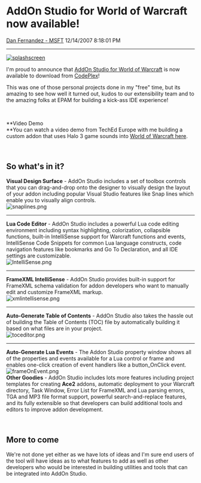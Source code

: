 <div id="page">

# AddOn Studio for World of Warcraft now available\!

[Dan Fernandez -
MSFT](https://social.msdn.microsoft.com/profile/Dan%20Fernandez%20-%20MSFT)
12/14/2007 8:18:01
PM

-----

<div id="content">

[![splashscreen](https://msdnshared.blob.core.windows.net/media/TNBlogsFS/BlogFileStorage/blogs_msdn/danielfe/WindowsLiveWriter/AddOnStudioforWorldofWarcraftnowavailabl_CBD5/splashscreen_thumb.png)](https://msdnshared.blob.core.windows.net/media/TNBlogsFS/BlogFileStorage/blogs_msdn/danielfe/WindowsLiveWriter/AddOnStudioforWorldofWarcraftnowavailabl_CBD5/splashscreen_2.png)

I'm proud to announce that [AddOn Studio for World of
Warcraft](http://www.codeplex.com/WarcraftAddOnStudio) is now available
to download from [CodePlex](http://www.codeplex.com)\!

This was one of those personal projects done in my "free" time, but its
amazing to see how well it turned out, kudos to our extensibility team
and to the amazing folks at EPAM for building a kick-ass IDE
experience\!

 

**Video Demo  
**You can watch a video demo from TechEd Europe with me building a
custom addon that uses Halo 3 game sounds into [World of Warcraft
here](http://video.msn.com/video.aspx?mkt=en-us&vid=ea9cee2c-6a47-4410-8f2c-2fac0731b8a8).

 

## So what's in it?

**Visual Design Surface** - AddOn Studio includes a set of toolbox
controls that you can drag-and-drop onto the designer to visually design
the layout of your addon including popular Visual Studio features like
Snap lines which enable you to visually align
controls.  
![snaplines.png](http://www.codeplex.com/Project/Download/FileDownload.aspx?ProjectName=WarcraftAddOnStudio&DownloadId=23756)  
****

**Lua Code Editor** - AddOn Studio includes a powerful Lua code editing
environment including syntax highlighting, colorization, collapsible
functions, built-in IntelliSense support for Warcraft functions and
events, IntelliSense Code Snippets for common Lua language constructs,
code navigation features like bookmarks and Go To Declaration, and all
IDE settings are
customizable.  
![IntelliSense.png](http://www.codeplex.com/Project/Download/FileDownload.aspx?ProjectName=WarcraftAddOnStudio&DownloadId=23757)  

****

**FrameXML IntelliSense** - AddOn Studio provides built-in support for
FrameXML schema validation for addon developers who want to manually
edit and customize FrameXML
markup.  
![xmlintellisense.png](http://www.codeplex.com/Project/Download/FileDownload.aspx?ProjectName=WarcraftAddOnStudio&DownloadId=23758)  

****

**Auto-Generate Table of Contents** - AddOn Studio also takes the hassle
out of building the Table of Contents (TOC) file by automatically
building it based on what files are in your
project.  
![toceditor.png](http://www.codeplex.com/Project/Download/FileDownload.aspx?ProjectName=WarcraftAddOnStudio&DownloadId=23759)  

****

**Auto-Generate Lua Events** - The Addon Studio property window shows
all of the properties and events available for a Lua control or frame
and enables one-click creation of event handlers like a button\_OnClick
event.  
![frameOnEvent.png](http://www.codeplex.com/Project/Download/FileDownload.aspx?ProjectName=WarcraftAddOnStudio&DownloadId=23760)  
**Other Goodies** - AddOn Studio includes lots more features including
project templates for creating **Ace2** addons, automatic deployment to
your Warcraft directory, Task Window, Error List for FrameXML and Lua
parsing errors, TGA and MP3 file format support, powerful
search-and-replace features, and its fully extensible so that developers
can build additional tools and editors to improve addon development.

 

## More to come

We're not done yet either as we have lots of ideas and I'm sure end
users of the tool will have ideas as to what features to add as well as
other developers who would be interested in building utilities and tools
that can be integrated into AddOn Studio.

</div>

</div>
